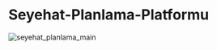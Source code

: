 # Seyehat-Planlama-Platformu
![seyehat_planlama_main](https://github.com/SevraDemirelli/Seyehat-Planlama-Platformu/assets/148043921/d8639517-90d6-41fc-bb9e-b6b27e91edb8)
